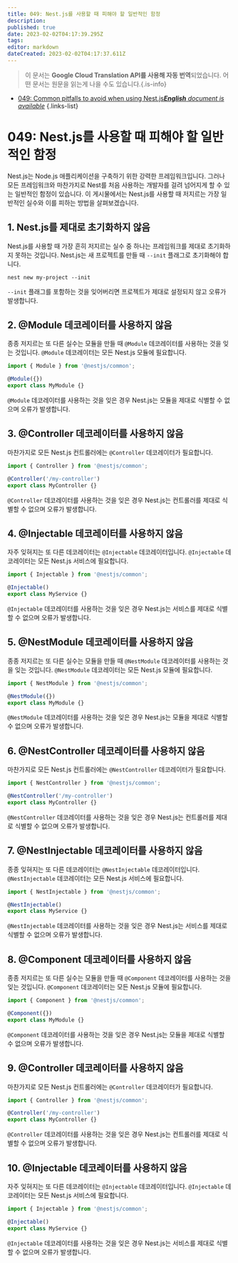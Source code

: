 ```yaml
---
title: 049: Nest.js를 사용할 때 피해야 할 일반적인 함정
description: 
published: true
date: 2023-02-02T04:17:39.295Z
tags: 
editor: markdown
dateCreated: 2023-02-02T04:17:37.611Z
---
```


> 이 문서는 **Google Cloud Translation API를 사용해 자동 번역**되었습니다.
어떤 문서는 원문을 읽는게 나을 수도 있습니다.{.is-info}



- [049: Common pitfalls to avoid when using Nest.js***English** document is available*](/en/Knowledge-base/Nest-js/Learning/049-common-pitfalls-to-avoid-when-using-nest-js)
{.links-list}


# 049: Nest.js를 사용할 때 피해야 할 일반적인 함정

Nest.js는 Node.js 애플리케이션을 구축하기 위한 강력한 프레임워크입니다. 그러나 모든 프레임워크와 마찬가지로 Nest를 처음 사용하는 개발자를 걸려 넘어지게 할 수 있는 일반적인 함정이 있습니다. 이 게시물에서는 Nest.js를 사용할 때 저지르는 가장 일반적인 실수와 이를 피하는 방법을 살펴보겠습니다.

## 1. Nest.js를 제대로 초기화하지 않음

Nest.js를 사용할 때 가장 흔히 저지르는 실수 중 하나는 프레임워크를 제대로 초기화하지 못하는 것입니다. Nest.js는 새 프로젝트를 만들 때 `--init` 플래그로 초기화해야 합니다.

```
nest new my-project --init
```

`--init` 플래그를 포함하는 것을 잊어버리면 프로젝트가 제대로 설정되지 않고 오류가 발생합니다.

## 2. @Module 데코레이터를 사용하지 않음

종종 저지르는 또 다른 실수는 모듈을 만들 때 `@Module` 데코레이터를 사용하는 것을 잊는 것입니다. `@Module` 데코레이터는 모든 Nest.js 모듈에 필요합니다.

```javascript
import { Module } from '@nestjs/common';

@Module({})
export class MyModule {}
```

`@Module` 데코레이터를 사용하는 것을 잊은 경우 Nest.js는 모듈을 제대로 식별할 수 없으며 오류가 발생합니다.

## 3. @Controller 데코레이터를 사용하지 않음

마찬가지로 모든 Nest.js 컨트롤러에는 `@Controller` 데코레이터가 필요합니다.

```javascript
import { Controller } from '@nestjs/common';

@Controller('/my-controller')
export class MyController {}
```

`@Controller` 데코레이터를 사용하는 것을 잊은 경우 Nest.js는 컨트롤러를 제대로 식별할 수 없으며 오류가 발생합니다.

## 4. @Injectable 데코레이터를 사용하지 않음

자주 잊혀지는 또 다른 데코레이터는 `@Injectable` 데코레이터입니다. `@Injectable` 데코레이터는 모든 Nest.js 서비스에 필요합니다.

```javascript
import { Injectable } from '@nestjs/common';

@Injectable()
export class MyService {}
```

`@Injectable` 데코레이터를 사용하는 것을 잊은 경우 Nest.js는 서비스를 제대로 식별할 수 없으며 오류가 발생합니다.

## 5. @NestModule 데코레이터를 사용하지 않음

종종 저지르는 또 다른 실수는 모듈을 만들 때 `@NestModule` 데코레이터를 사용하는 것을 잊는 것입니다. `@NestModule` 데코레이터는 모든 Nest.js 모듈에 필요합니다.

```javascript
import { NestModule } from '@nestjs/common';

@NestModule({})
export class MyModule {}
```

`@NestModule` 데코레이터를 사용하는 것을 잊은 경우 Nest.js는 모듈을 제대로 식별할 수 없으며 오류가 발생합니다.

## 6. @NestController 데코레이터를 사용하지 않음

마찬가지로 모든 Nest.js 컨트롤러에는 `@NestController` 데코레이터가 필요합니다.

```javascript
import { NestController } from '@nestjs/common';

@NestController('/my-controller')
export class MyController {}
```

`@NestController` 데코레이터를 사용하는 것을 잊은 경우 Nest.js는 컨트롤러를 제대로 식별할 수 없으며 오류가 발생합니다.

## 7. @NestInjectable 데코레이터를 사용하지 않음

종종 잊혀지는 또 다른 데코레이터는 `@NestInjectable` 데코레이터입니다. `@NestInjectable` 데코레이터는 모든 Nest.js 서비스에 필요합니다.

```javascript
import { NestInjectable } from '@nestjs/common';

@NestInjectable()
export class MyService {}
```

`@NestInjectable` 데코레이터를 사용하는 것을 잊은 경우 Nest.js는 서비스를 제대로 식별할 수 없으며 오류가 발생합니다.

## 8. @Component 데코레이터를 사용하지 않음

종종 저지르는 또 다른 실수는 모듈을 만들 때 `@Component` 데코레이터를 사용하는 것을 잊는 것입니다. `@Component` 데코레이터는 모든 Nest.js 모듈에 필요합니다.

```javascript
import { Component } from '@nestjs/common';

@Component({})
export class MyModule {}
```

`@Component` 데코레이터를 사용하는 것을 잊은 경우 Nest.js는 모듈을 제대로 식별할 수 없으며 오류가 발생합니다.

## 9. @Controller 데코레이터를 사용하지 않음

마찬가지로 모든 Nest.js 컨트롤러에는 `@Controller` 데코레이터가 필요합니다.

```javascript
import { Controller } from '@nestjs/common';

@Controller('/my-controller')
export class MyController {}
```

`@Controller` 데코레이터를 사용하는 것을 잊은 경우 Nest.js는 컨트롤러를 제대로 식별할 수 없으며 오류가 발생합니다.

## 10. @Injectable 데코레이터를 사용하지 않음

자주 잊혀지는 또 다른 데코레이터는 `@Injectable` 데코레이터입니다. `@Injectable` 데코레이터는 모든 Nest.js 서비스에 필요합니다.

```javascript
import { Injectable } from '@nestjs/common';

@Injectable()
export class MyService {}
```

`@Injectable` 데코레이터를 사용하는 것을 잊은 경우 Nest.js는 서비스를 제대로 식별할 수 없으며 오류가 발생합니다.
